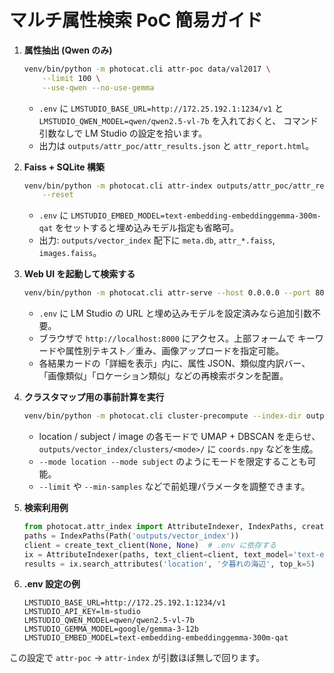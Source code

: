 # マルチ属性検索 PoC 簡易ガイド

1. **属性抽出 (Qwen のみ)**
   ```bash
   venv/bin/python -m photocat.cli attr-poc data/val2017 \
       --limit 100 \
       --use-qwen --no-use-gemma
   ```
   - `.env` に `LMSTUDIO_BASE_URL=http://172.25.192.1:1234/v1` と
     `LMSTUDIO_QWEN_MODEL=qwen/qwen2.5-vl-7b` を入れておくと、
     コマンド引数なしで LM Studio の設定を拾います。
   - 出力は `outputs/attr_poc/attr_results.json` と `attr_report.html`。

2. **Faiss + SQLite 構築**
   ```bash
   venv/bin/python -m photocat.cli attr-index outputs/attr_poc/attr_results.json \
       --reset
   ```
   - `.env` に `LMSTUDIO_EMBED_MODEL=text-embedding-embeddinggemma-300m-qat`
     をセットすると埋め込みモデル指定も省略可。
   - 出力: `outputs/vector_index` 配下に `meta.db`, `attr_*.faiss`, `images.faiss`。

3. **Web UI を起動して検索する**
   ```bash
   venv/bin/python -m photocat.cli attr-serve --host 0.0.0.0 --port 8000
   ```
   - `.env` に LM Studio の URL と埋め込みモデルを設定済みなら追加引数不要。
   - ブラウザで `http://localhost:8000` にアクセス。上部フォームで
     キーワードや属性別テキスト／重み、画像アップロードを指定可能。
   - 各結果カードの「詳細を表示」内に、属性 JSON、類似度内訳バー、
     「画像類似」「ロケーション類似」などの再検索ボタンを配置。

4. **クラスタマップ用の事前計算を実行**
   ```bash
   venv/bin/python -m photocat.cli cluster-precompute --index-dir outputs/vector_index
   ```
   - location / subject / image の各モードで UMAP + DBSCAN を走らせ、
     `outputs/vector_index/clusters/<mode>/` に `coords.npy` などを生成。
   - `--mode location --mode subject` のようにモードを限定することも可能。
   - `--limit` や `--min-samples` などで前処理パラメータを調整できます。

5. **検索利用例**
   ```python
   from photocat.attr_index import AttributeIndexer, IndexPaths, create_text_client
   paths = IndexPaths(Path('outputs/vector_index'))
   client = create_text_client(None, None)  # .env に依存する
   ix = AttributeIndexer(paths, text_client=client, text_model='text-embedding-nomic-embed-text-v1.5')
   results = ix.search_attributes('location', '夕暮れの海辺', top_k=5)
   ```

6. **.env 設定の例**
   ```env
   LMSTUDIO_BASE_URL=http://172.25.192.1:1234/v1
   LMSTUDIO_API_KEY=lm-studio
   LMSTUDIO_QWEN_MODEL=qwen/qwen2.5-vl-7b
   LMSTUDIO_GEMMA_MODEL=google/gemma-3-12b
   LMSTUDIO_EMBED_MODEL=text-embedding-embeddinggemma-300m-qat
   ```

この設定で `attr-poc` → `attr-index` が引数ほぼ無しで回ります。
